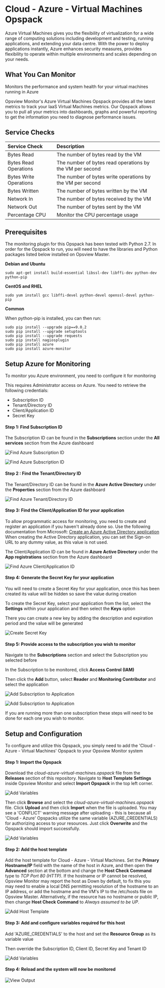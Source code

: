 # Cloud - Azure - Virtual Machines Opspack

Azure Virtual Machines gives you the flexibility of virtualization for a wide range of computing solutions including development and testing, running applications, and extending your data centre. With the power to deploy applications instantly, Azure enhances security measures, provides flexibility to operate within multiple environments and scales depending on your needs.

## What You Can Monitor

Monitors the performance and system health for your virtual machines running in Azure

Opsview Monitor's Azure Virtual Machines Opspack provides all the latest metrics to track your IaaS Virtual Machines metrics. Our Opspack allows you to pull all your metrics into dashboards, graphs and powerful reporting to get the information you need to diagnose performance issues.


## Service Checks

| Service Check | Description |
|:------------- |:-----------|
|Bytes Read |The number of bytes read by the VM |
|Bytes Read Operations | The number of bytes read operations by the VM per second |
|Bytes Write Operations | The number of bytes write operations by the VM per second |
|Bytes Written |The number of bytes written by the VM |
|Network In |The number of bytes received by the VM |
|Network Out |The number of bytes sent by the VM |
|Percentage CPU |Monitor the CPU percentage usage |

## Prerequisites

The monitoring plugin for this Opspack has been tested with Python 2.7. In order for the Opspack to run, you will need to have the libraries and Python packages listed below installed on Opsview Master.

**Debian and Ubuntu**

```sudo apt-get install build-essential libssl-dev libffi-dev python-dev python-pip```

**CentOS and RHEL**

```sudo yum install gcc libffi-devel python-devel openssl-devel python-pip```

**Common**

When python-pip is installed, you can then run:
```
sudo pip install --upgrade pip==9.0.2
sudo pip install --upgrade setuptools
sudo pip install --upgrade requests
sudo pip install nagiosplugin
sudo pip install azure
sudo pip install azure-monitor
```

## Setup Azure for Monitoring

To monitor you Azure environment, you need to configure it for monitoring

This requires Administrator access on Azure. You need to retrieve the following credentials:

* Subscription ID
* Tenant/Directory ID
* Client/Application ID
* Secret Key

#### Step 1: Find Subscription ID

The Subscription ID can be found in the **Subscriptions** section under the **All services** section from the Azure dashboard

![Find Azure Subscription ID](/docs/img/azure_find_subscription_id_1.jpg?raw=true)

![Find Azure Subscription ID](/docs/img/azure_find_subscription_id_2.jpg?raw=true)

#### Step 2 : Find the Tenant/Directory ID

The Tenant/Directory ID can be found in the **Azure Active Directory** under the **Properties** section from the Azure dashboard

![Find Azure Tenant/Directory ID](/docs/img/azure_find_directory_id.png?raw=true)

#### Step 3: Find the Client/Application ID for your application

To allow programmatic access for monitoring, you need to create and register an application if you haven't already done so. Use the following documentation from Microsoft: [Create an Azure Active Directory application](
https://docs.microsoft.com/en-us/azure/azure-resource-manager/resource-group-create-service-principal-portal#create-an-azure-active-directory-application)
When creating the Active Directory application, you can set the Sign-on URL to any dummy value, as this value is not used.

The Client/Application ID can be found in **Azure Active Directory** under the **App registrations** section from the Azure dashboard

![Find Azure Client/Application ID](/docs/img/azure_find_application_id.png?raw=true)

#### Step 4: Generate the Secret Key for your application

You will need to create a Secret Key for your application, once this has been created its value will be hidden so save the value during creation

To create the Secret Key, select your application from the list, select the **Settings** within your application and then select the **Keys** option

There you can create a new key by adding the description and expiration period and the value will be generated

![Create Secret Key](/docs/img/azure_create_secret_key.png?raw=true)

#### Step 5: Provide access to the subscription you wish to monitor

Navigate to the **Subscriptions** section and select the Subscription you selected before

In the Subscription to be monitored, click **Access Control (IAM)**

Then click the **Add** button, select **Reader** and **Monitoring Contributor** and select the application

![Add Subscription to Application](/docs/img/azure_add_subscription_1.png?raw=true)

![Add Subscription to Application](/docs/img/azure_add_subscription_2.png?raw=true)

If you are running more than one subscription these steps will need to be done for each one you wish to monitor.

## Setup and Configuration

To configure and utilize this Opspack, you simply need to add the 'Cloud - Azure - Virtual Machines' Opspack to your Opsview Monitor system

#### Step 1: Import the Opspack

Download the *cloud-azure-virtual-machines.opspack* file from the **Releases** section of this repository.
Navigate to **Host Template Settings** inside Opsview Monitor and select **Import Opspack** in the top left corner.

![Add Variables](/docs/img/host-template-settings.png?raw=true)

Then click **Browse** and select the *cloud-azure-virtual-machines.opspack* file. Click **Upload** and then click **Import** when the file is uploaded.
You may see a 'CONFLICT' warning message after uploading - this is because all 'Cloud - Azure' Opspacks utilize the same variable (AZURE_CREDENTIALS) for authorizing access to your resources. Just click **Overwrite** and the Opspack should import successfully.

![Add Variables](/docs/img/import-opspack.png?raw=true)

#### Step 2: Add the host template

Add the host template for Cloud - Azure - Virtual Machines.
Set the **Primary Hostname/IP** field with the name of the host in Azure, and then open the **Advanced** section at the bottom and change the **Host Check Command** type to *TCP Port 80 (HTTP)*. If the hostname or IP cannot be resolved, Opsview Monitor may report the host as Down by default, to fix this you may need to enable a local DNS permitting resolution of the hostname to an IP address, or add the hostname and the VM's IP to the /etc/hosts file on Opsview Master. Alternatively, if the resource has no hostname or public IP, then change **Host Check Command** to *Always assumed to be UP*.

![Add Host Template](/docs/img/host-template.png?raw=true)

#### Step 3: Add and configure variables required for this host

Add 'AZURE_CREDENTIALS' to the host and set the **Resource Group** as its variable value

Then override the Subscription ID, Client ID, Secret Key and Tenant ID

![Add Variables](/docs/img/variable.png?raw=true)

#### Step 4: Reload and the system will now be monitored

![View Output](/docs/img/output.png?raw=true)
